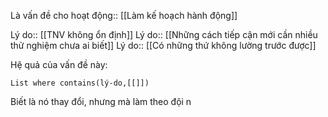Là vấn đề cho hoạt động:: [[Làm kế hoạch hành động]]

Lý do:: [[TNV không ổn định]]
Lý do:: [[Những cách tiếp cận mới cần nhiều thử nghiệm chưa ai biết]]
Lý do:: [[Có những thứ không lường trước được]]

Hệ quả của vấn đề này:
```dataview
List where contains(lý-do,[[]])
```
 
 
Biết là nó thay đổi, nhưng mà làm theo đội n